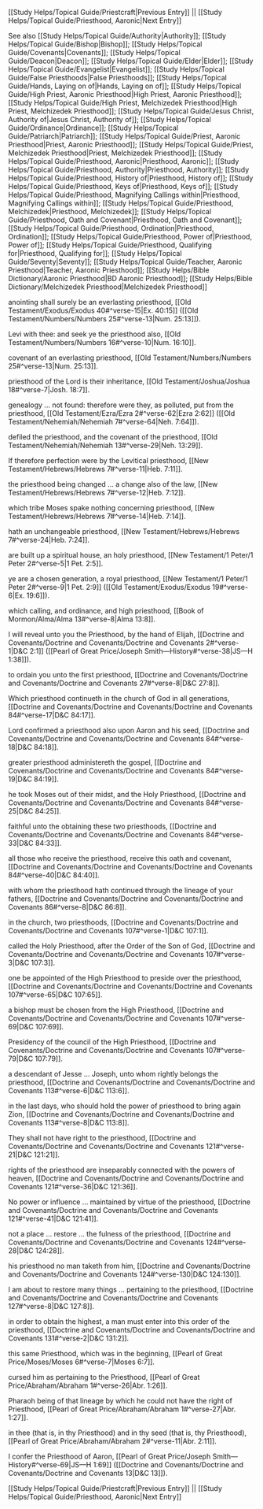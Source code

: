 [[Study Helps/Topical Guide/Priestcraft|Previous Entry]]  ||  [[Study Helps/Topical Guide/Priesthood, Aaronic|Next Entry]]

 See also [[Study Helps/Topical Guide/Authority|Authority]]; [[Study Helps/Topical Guide/Bishop|Bishop]]; [[Study Helps/Topical Guide/Covenants|Covenants]]; [[Study Helps/Topical Guide/Deacon|Deacon]]; [[Study Helps/Topical Guide/Elder|Elder]]; [[Study Helps/Topical Guide/Evangelist|Evangelist]]; [[Study Helps/Topical Guide/False Priesthoods|False Priesthoods]]; [[Study Helps/Topical Guide/Hands, Laying on of|Hands, Laying on of]]; [[Study Helps/Topical Guide/High Priest, Aaronic Priesthood|High Priest, Aaronic Priesthood]]; [[Study Helps/Topical Guide/High Priest, Melchizedek Priesthood|High Priest, Melchizedek Priesthood]]; [[Study Helps/Topical Guide/Jesus Christ, Authority of|Jesus Christ, Authority of]]; [[Study Helps/Topical Guide/Ordinance|Ordinance]]; [[Study Helps/Topical Guide/Patriarch|Patriarch]]; [[Study Helps/Topical Guide/Priest, Aaronic Priesthood|Priest, Aaronic Priesthood]]; [[Study Helps/Topical Guide/Priest, Melchizedek Priesthood|Priest, Melchizedek Priesthood]]; [[Study Helps/Topical Guide/Priesthood, Aaronic|Priesthood, Aaronic]]; [[Study Helps/Topical Guide/Priesthood, Authority|Priesthood, Authority]]; [[Study Helps/Topical Guide/Priesthood, History of|Priesthood, History of]]; [[Study Helps/Topical Guide/Priesthood, Keys of|Priesthood, Keys of]]; [[Study Helps/Topical Guide/Priesthood, Magnifying Callings within|Priesthood, Magnifying Callings within]]; [[Study Helps/Topical Guide/Priesthood, Melchizedek|Priesthood, Melchizedek]]; [[Study Helps/Topical Guide/Priesthood, Oath and Covenant|Priesthood, Oath and Covenant]]; [[Study Helps/Topical Guide/Priesthood, Ordination|Priesthood, Ordination]]; [[Study Helps/Topical Guide/Priesthood, Power of|Priesthood, Power of]]; [[Study Helps/Topical Guide/Priesthood, Qualifying for|Priesthood, Qualifying for]]; [[Study Helps/Topical Guide/Seventy|Seventy]]; [[Study Helps/Topical Guide/Teacher, Aaronic Priesthood|Teacher, Aaronic Priesthood]]; [[Study Helps/Bible Dictionary/Aaronic Priesthood|BD Aaronic Priesthood]]; [[Study Helps/Bible Dictionary/Melchizedek Priesthood|Melchizedek Priesthood]]

 anointing shall surely be an everlasting priesthood, [[Old Testament/Exodus/Exodus 40#^verse-15|Ex. 40:15]] ([[Old Testament/Numbers/Numbers 25#^verse-13|Num. 25:13]]).

 Levi with thee: and seek ye the priesthood also, [[Old Testament/Numbers/Numbers 16#^verse-10|Num. 16:10]].

 covenant of an everlasting priesthood, [[Old Testament/Numbers/Numbers 25#^verse-13|Num. 25:13]].

 priesthood of the Lord is their inheritance, [[Old Testament/Joshua/Joshua 18#^verse-7|Josh. 18:7]].

 genealogy ... not found: therefore were they, as polluted, put from the priesthood, [[Old Testament/Ezra/Ezra 2#^verse-62|Ezra 2:62]] ([[Old Testament/Nehemiah/Nehemiah 7#^verse-64|Neh. 7:64]]).

 defiled the priesthood, and the covenant of the priesthood, [[Old Testament/Nehemiah/Nehemiah 13#^verse-29|Neh. 13:29]].

 If therefore perfection were by the Levitical priesthood, [[New Testament/Hebrews/Hebrews 7#^verse-11|Heb. 7:11]].

 the priesthood being changed ... a change also of the law, [[New Testament/Hebrews/Hebrews 7#^verse-12|Heb. 7:12]].

 which tribe Moses spake nothing concerning priesthood, [[New Testament/Hebrews/Hebrews 7#^verse-14|Heb. 7:14]].

 hath an unchangeable priesthood, [[New Testament/Hebrews/Hebrews 7#^verse-24|Heb. 7:24]].

 are built up a spiritual house, an holy priesthood, [[New Testament/1 Peter/1 Peter 2#^verse-5|1 Pet. 2:5]].

 ye are a chosen generation, a royal priesthood, [[New Testament/1 Peter/1 Peter 2#^verse-9|1 Pet. 2:9]] ([[Old Testament/Exodus/Exodus 19#^verse-6|Ex. 19:6]]).

 which calling, and ordinance, and high priesthood, [[Book of Mormon/Alma/Alma 13#^verse-8|Alma 13:8]].

 I will reveal unto you the Priesthood, by the hand of Elijah, [[Doctrine and Covenants/Doctrine and Covenants/Doctrine and Covenants 2#^verse-1|D&C 2:1]] ([[Pearl of Great Price/Joseph Smith—History#^verse-38|JS—H 1:38]]).

 to ordain you unto the first priesthood, [[Doctrine and Covenants/Doctrine and Covenants/Doctrine and Covenants 27#^verse-8|D&C 27:8]].

 Which priesthood continueth in the church of God in all generations, [[Doctrine and Covenants/Doctrine and Covenants/Doctrine and Covenants 84#^verse-17|D&C 84:17]].

 Lord confirmed a priesthood also upon Aaron and his seed, [[Doctrine and Covenants/Doctrine and Covenants/Doctrine and Covenants 84#^verse-18|D&C 84:18]].

 greater priesthood administereth the gospel, [[Doctrine and Covenants/Doctrine and Covenants/Doctrine and Covenants 84#^verse-19|D&C 84:19]].

 he took Moses out of their midst, and the Holy Priesthood, [[Doctrine and Covenants/Doctrine and Covenants/Doctrine and Covenants 84#^verse-25|D&C 84:25]].

 faithful unto the obtaining these two priesthoods, [[Doctrine and Covenants/Doctrine and Covenants/Doctrine and Covenants 84#^verse-33|D&C 84:33]].

 all those who receive the priesthood, receive this oath and covenant, [[Doctrine and Covenants/Doctrine and Covenants/Doctrine and Covenants 84#^verse-40|D&C 84:40]].

 with whom the priesthood hath continued through the lineage of your fathers, [[Doctrine and Covenants/Doctrine and Covenants/Doctrine and Covenants 86#^verse-8|D&C 86:8]].

 in the church, two priesthoods, [[Doctrine and Covenants/Doctrine and Covenants/Doctrine and Covenants 107#^verse-1|D&C 107:1]].

 called the Holy Priesthood, after the Order of the Son of God, [[Doctrine and Covenants/Doctrine and Covenants/Doctrine and Covenants 107#^verse-3|D&C 107:3]].

 one be appointed of the High Priesthood to preside over the priesthood, [[Doctrine and Covenants/Doctrine and Covenants/Doctrine and Covenants 107#^verse-65|D&C 107:65]].

 a bishop must be chosen from the High Priesthood, [[Doctrine and Covenants/Doctrine and Covenants/Doctrine and Covenants 107#^verse-69|D&C 107:69]].

 Presidency of the council of the High Priesthood, [[Doctrine and Covenants/Doctrine and Covenants/Doctrine and Covenants 107#^verse-79|D&C 107:79]].

 a descendant of Jesse ... Joseph, unto whom rightly belongs the priesthood, [[Doctrine and Covenants/Doctrine and Covenants/Doctrine and Covenants 113#^verse-6|D&C 113:6]].

 in the last days, who should hold the power of priesthood to bring again Zion, [[Doctrine and Covenants/Doctrine and Covenants/Doctrine and Covenants 113#^verse-8|D&C 113:8]].

 They shall not have right to the priesthood, [[Doctrine and Covenants/Doctrine and Covenants/Doctrine and Covenants 121#^verse-21|D&C 121:21]].

 rights of the priesthood are inseparably connected with the powers of heaven, [[Doctrine and Covenants/Doctrine and Covenants/Doctrine and Covenants 121#^verse-36|D&C 121:36]].

 No power or influence ... maintained by virtue of the priesthood, [[Doctrine and Covenants/Doctrine and Covenants/Doctrine and Covenants 121#^verse-41|D&C 121:41]].

 not a place ... restore ... the fulness of the priesthood, [[Doctrine and Covenants/Doctrine and Covenants/Doctrine and Covenants 124#^verse-28|D&C 124:28]].

 his priesthood no man taketh from him, [[Doctrine and Covenants/Doctrine and Covenants/Doctrine and Covenants 124#^verse-130|D&C 124:130]].

 I am about to restore many things ... pertaining to the priesthood, [[Doctrine and Covenants/Doctrine and Covenants/Doctrine and Covenants 127#^verse-8|D&C 127:8]].

 in order to obtain the highest, a man must enter into this order of the priesthood, [[Doctrine and Covenants/Doctrine and Covenants/Doctrine and Covenants 131#^verse-2|D&C 131:2]].

 this same Priesthood, which was in the beginning, [[Pearl of Great Price/Moses/Moses 6#^verse-7|Moses 6:7]].

 cursed him as pertaining to the Priesthood, [[Pearl of Great Price/Abraham/Abraham 1#^verse-26|Abr. 1:26]].

 Pharaoh being of that lineage by which he could not have the right of Priesthood, [[Pearl of Great Price/Abraham/Abraham 1#^verse-27|Abr. 1:27]].

 in thee (that is, in thy Priesthood) and in thy seed (that is, thy Priesthood), [[Pearl of Great Price/Abraham/Abraham 2#^verse-11|Abr. 2:11]].

 I confer the Priesthood of Aaron, [[Pearl of Great Price/Joseph Smith—History#^verse-69|JS—H 1:69]] ([[Doctrine and Covenants/Doctrine and Covenants/Doctrine and Covenants 13|D&C 13]]).

[[Study Helps/Topical Guide/Priestcraft|Previous Entry]]  ||  [[Study Helps/Topical Guide/Priesthood, Aaronic|Next Entry]]